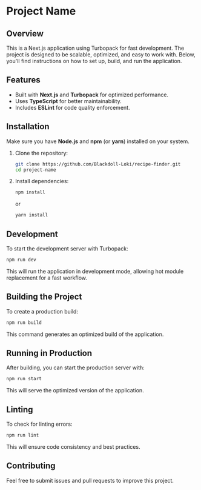 # Project Name

## Overview
This is a Next.js application using Turbopack for fast development. The project is designed to be scalable, optimized, and easy to work with. Below, you'll find instructions on how to set up, build, and run the application.

## Features
- Built with **Next.js** and **Turbopack** for optimized performance.
- Uses **TypeScript** for better maintainability.
- Includes **ESLint** for code quality enforcement.

## Installation
Make sure you have **Node.js** and **npm** (or **yarn**) installed on your system.

1. Clone the repository:
   ```sh
   git clone https://github.com/Blackdoll-Loki/recipe-finder.git
   cd project-name
   ```
2. Install dependencies:
   ```sh
   npm install
   ```
   or
   ```sh
   yarn install
   ```

## Development
To start the development server with Turbopack:
```sh
npm run dev
```
This will run the application in development mode, allowing hot module replacement for a fast workflow.

## Building the Project
To create a production build:
```sh
npm run build
```
This command generates an optimized build of the application.

## Running in Production
After building, you can start the production server with:
```sh
npm run start
```
This will serve the optimized version of the application.

## Linting
To check for linting errors:
```sh
npm run lint
```
This will ensure code consistency and best practices.

## Contributing
Feel free to submit issues and pull requests to improve this project.


